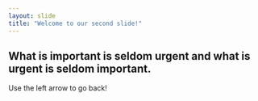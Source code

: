 ```yaml
---
layout: slide
title: "Welcome to our second slide!"
---
```

What is important is seldom urgent and what is urgent is seldom important.
---
Use the left arrow to go back!
